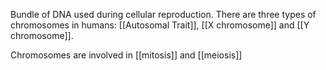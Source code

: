 Bundle of DNA used during cellular reproduction. There are three types of chromosomes in  humans: [[Autosomal Trait]], [[X chromosome]] and [[Y chromosome]].

Chromosomes are involved in [[mitosis]] and [[meiosis]]
